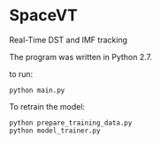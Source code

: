 # SpaceVT
Real-Time DST and IMF tracking

The program was written in Python 2.7.

to run:
```
python main.py
```

To retrain the model:
```
python prepare_training_data.py
python model_trainer.py
```
